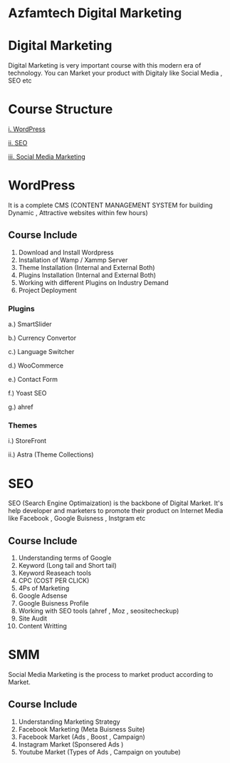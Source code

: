 # Azfamtech Digital Marketing

# Digital Marketing

Digital Marketing is very important course with this modern era of technology. You can Market your product with Digitaly like Social Media , SEO etc

# Course Structure
[i. WordPress](#Wordpress)

[ii. SEO](#SEO)

[iii. Social Media Marketing](#SMM)

# WordPress
It is a complete CMS (CONTENT MANAGEMENT SYSTEM for building Dynamic , Attractive websites within few hours)

## Course Include
1. Download and Install Wordpress
2. Installation of Wamp / Xammp Server
3. Theme Installation (Internal and External Both)
4. Plugins Installation (Internal and External Both)
5. Working with different Plugins on Industry Demand
6. Project Deployment


### Plugins
a.) SmartSlider

b.) Currency Convertor

c.) Language Switcher

d.) WooCommerce

e.) Contact Form

f.) Yoast SEO

g.) ahref

### Themes
i.) StoreFront

ii.) Astra (Theme Collections)

# SEO
SEO (Search Engine Optimaization) is the backbone of Digital Market. It's help developer and marketers to promote their product on Internet Media like Facebook , Google Buisness , Instgram etc

## Course Include
1. Understanding terms of Google
2. Keyword (Long tail and Short tail)
3. Keyword Reaseach tools
4. CPC (COST PER CLICK)
5. 4Ps of Marketing
6. Google Adsense
7. Google Buisness Profile
8. Working with SEO tools (ahref , Moz , seositecheckup)
9. Site Audit
10. Content Writting

# SMM
Social Media Marketing is the process to market product according to Market.

## Course Include
1. Understanding Marketing Strategy
2. Facebook Marketing (Meta Buisness Suite)
3. Facebook Market (Ads , Boost , Campaign)
4. Instagram Market (Sponsered Ads )
5. Youtube Market (Types of Ads , Campaign on youtube)


